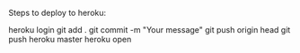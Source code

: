 Steps to deploy to heroku:

heroku login
git add .
git commit -m "Your message"
git push origin head
git push heroku master
heroku open
